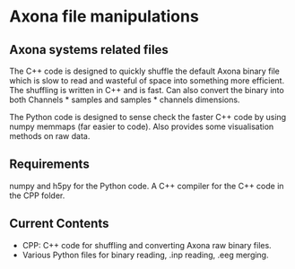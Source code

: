 # Axona file manipulations

## Axona systems related files
The C++ code is designed to quickly shuffle the default Axona binary file which is slow to read and wasteful of space into something more efficient. The shuffling is written in C++ and is fast. Can also convert the binary into both Channels * samples and samples * channels dimensions.

The Python code is designed to sense check the faster C++ code by using numpy memmaps (far easier to code). Also provides some visualisation methods on raw data.

## Requirements

numpy and h5py for the Python code.
A C++ compiler for the C++ code in the CPP folder.

## Current Contents

- CPP: C++ code for shuffling and converting Axona raw binary files.
- Various Python files for binary reading, .inp reading, .eeg merging.
